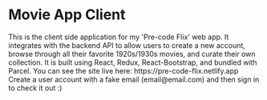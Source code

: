 <h1>Movie App Client</h1>
This is the client side application for my 'Pre-code Flix' web app.
It integrates with the backend API to allow users to create a new account, browse through all their favorite 1920s/1930s movies, and curate their own collection.
It is built using React, Redux, React-Bootstrap, and bundled with Parcel.
You can see the site live here: https://pre-code-flix.netlify.app 
Create a user account with a fake email (email@email.com) and then sign in to check it out :) 
